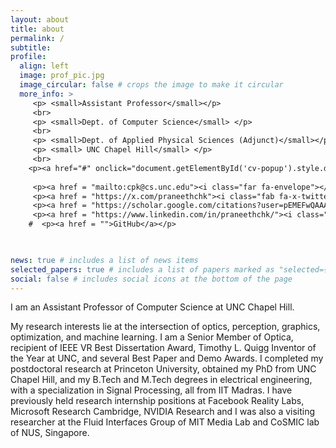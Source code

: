 ```yaml
---
layout: about
title: about
permalink: /
subtitle:
profile:
  align: left
  image: prof_pic.jpg
  image_circular: false # crops the image to make it circular
  more_info: >
     <p> <small>Assistant Professor</small></p> 
     <br>
     <p> <small>Dept. of Computer Science</small> </p>
     <br>
     <p> <small>Dept. of Applied Physical Sciences (Adjunct)</small></p> 
     <p> <small> UNC Chapel Hill</small> </p> 
     <br>
    <p><a href="#" onclick="document.getElementById('cv-popup').style.display='block'"><strong>CV</strong></a> |</p> 
     
     <p><a href = "mailto:cpk@cs.unc.edu"><i class="far fa-envelope"></i></a> </p>
     <p><a href = "https://x.com/praneethchk"><i class="fab fa-x-twitter"></i></a> </p>  
     <p><a href = "https://scholar.google.com/citations?user=pEMEFwQAAAAJ&hl=en&oi=ao"><i class="far fa-graduation-cap"></i> </a> </p>  
     <p><a href = "https://www.linkedin.com/in/praneethchk/"><i class="fab fa-linkedin"></i></a></p>  
    #  <p><a href = "">GitHub</a></p>
    


news: true # includes a list of news items
selected_papers: true # includes a list of papers marked as "selected={true}"
social: false # includes social icons at the bottom of the page
---
```


<!-- Write your biography here. Tell the world about yourself. Link to your favorite [subreddit](http://reddit.com). You can put a picture in, too. The code is already in, just name your picture `prof_pic.jpg` and put it in the `img/` folder.

Put your address / P.O. box / other info right below your picture. You can also disable any of these elements by editing `profile` property of the YAML header of your `_pages/about.md`. Edit `_bibliography/papers.bib` and Jekyll will render your [publications page](/al-folio/publications/) automatically.

Link to your social media connections, too. This theme is set up to use [Font Awesome icons](https://fontawesome.com/) and [Academicons](https://jpswalsh.github.io/academicons/), like the ones below. Add your Facebook, Twitter, LinkedIn, Google Scholar, or just disable all of them. -->

I am an Assistant Professor of Computer Science at UNC Chapel Hill.   

My research interests lie at the intersection of optics, perception, graphics, optimization, and machine learning. I am a Senior Member of Optica, recipient of IEEE VR Best Dissertation Award, Timothy L. Quigg Inventor of the Year at UNC, and several Best Paper and Demo Awards. I completed my postdoctoral research at Princeton University, obtained my PhD from UNC Chapel Hill, and my B.Tech and M.Tech degrees in electrical engineering, with a specialization in Signal Processing, all from IIT Madras. I have previously held research internship positions at Facebook Reality Labs, Microsoft Research Cambridge, NVIDIA Research and I was also a visiting researcher at the Fluid Interfaces Group of MIT Media Lab and CoSMIC lab of NUS, Singapore. 

<!-- CV Popup Modal -->
<div id="cv-popup" style="display:none; position:fixed; top:5%; left:5%; width:90%; height:90%; background:white; border:2px solid #000; z-index:9999; overflow:auto; padding:1rem; box-shadow:0 0 10px rgba(0,0,0,0.5);">
  <button onclick="document.getElementById('cv-popup').style.display='none'" style="position:absolute; top:10px; right:15px; font-size:1.5rem; background:none; border:none; cursor:pointer;">×</button>
  <iframe src="/cv/Praneeth_Chakravarthula_CV.html" width="100%" height="100%" style="border:none;"></iframe>
</div>
